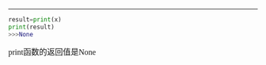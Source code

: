 ---


```py
result=print(x)
print(result)
>>>None
```

<font face="songti" size=3>
print函数的返回值是None
